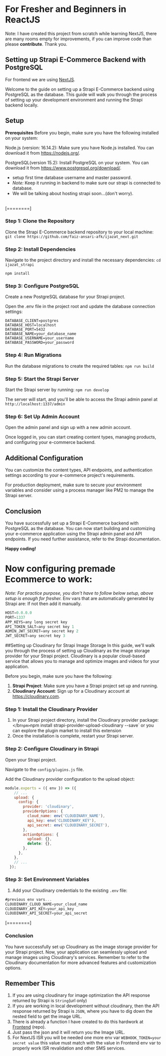# For Fresher and Beginners in ReactJS
Note: I have created this project from scratch while learning NextJS, there are many rooms empty for improvements, if you can improve code than please **contribute**.
Thank you.

## Setting up Strapi E-Commerce Backend with PostgreSQL
For frontend we are using [NextJS](https://github.com/faiz-ansari-afk/ijazat_next "NextJS Frontend").

Welcome to the guide on setting up a Strapi E-Commerce backend using PostgreSQL as the database. This guide will walk you through the process of setting up your development environment and running the Strapi backend locally.

## Setup
**Prerequisites**
Before you begin, make sure you have the following installed on your system:

Node.js (version: 16.14.2): Make sure you have Node.js installed. You can download it from https://nodejs.org/.

PostgreSQL(version 15.2): Install PostgreSQL on your system. You can download it from https://www.postgresql.org/download/.
-  setup first time database username and master password.
- *Note:* Keep it running in backend to make sure our strapi is connected to database.
- We will be talking about hosting strapi soon...(don&apos;t worry).
<br>
[========]

### Step 1: Clone the Repository
Clone the Strapi E-Commerce backend repository to your local machine:
`git clone https://github.com/faiz-ansari-afk/ijazat_next.git`
<br>
### Step 2: Install Dependencies
Navigate to the project directory and install the necessary dependencies:
`cd ijazat_strapi`

`npm install`

### Step 3: Configure PostgreSQL
Create a new PostgreSQL database for your Strapi project.

Open the .env file in the project root and update the database connection settings:
```env
DATABASE_CLIENT=postgres
DATABASE_HOST=localhost
DATABASE_PORT=5432
DATABASE_NAME=your_database_name
DATABASE_USERNAME=your_username
DATABASE_PASSWORD=your_password
```

### Step 4: Run Migrations
Run the database migrations to create the required tables:
`npm run build`

### Step 5: Start the Strapi Server
Start the Strapi server by running:
`npm run develop`

The server will start, and you'll be able to access the Strapi admin panel at `http://localhost:1337/admin`

### Step 6: Set Up Admin Account
Open the admin panel and sign up with a new admin account.

Once logged in, you can start creating content types, managing products, and configuring your e-commerce backend.

## Additional Configuration
You can customize the content types, API endpoints, and authentication settings according to your e-commerce project's requirements.

For production deployment, make sure to secure your environment variables and consider using a process manager like PM2 to manage the Strapi server.

## Conclusion
You have successfully set up a Strapi E-Commerce backend with PostgreSQL as the database. You can now start building and customizing your e-commerce application using the Strapi admin panel and API endpoints. If you need further assistance, refer to the Strapi documentation.

**Happy coding!**




# Now configuring premade Ecommerce to work:
*Note: For practice purpose, you don&apos;t have to follow below setup, above setup is enough for fresher.*
Env vars that are automatically generated by Strapi are:
If not then add it manually.
```javascript
HOST=0.0.0.0
PORT=1337
APP_KEYS=any long secret key
API_TOKEN_SALT=any secret key 1
ADMIN_JWT_SECRET=any secret key 2
JWT_SECRET=any secret key 3
```
##Setting up Cloudinary for Strapi Image Storage
In this guide, we&apos;ll walk you through the process of setting up Cloudinary as the image storage provider for your Strapi project. Cloudinary is a popular cloud-based service that allows you to manage and optimize images and videos for your application.

Before you begin, make sure you have the following:

1. **Strapi Project**: Make sure you have a Strapi project set up and running.
3. **Cloudinary Account**: Sign up for a Cloudinary account at https://cloudinary.com.

### Step 1: Install the Cloudinary Provider
1. In your Strapi project directory, install the Cloudinary provider package: <br></br`npm>`npm install strapi-provider-upload-cloudinary --save` or you can explore the plugin market to install this extension
2. Once the installation is complete, restart your Strapi server.

### Step 2: Configure Cloudinary in Strapi
Open your Strapi project.

Navigate to the `config/plugins.js` file.

Add the Cloudinary provider configuration to the upload object:

```javascript
module.exports = ({ env }) => ({
    // ...
    upload: {
      config: {
        provider: 'cloudinary',
        providerOptions: {
          cloud_name: env('CLOUDINARY_NAME'),
          api_key: env('CLOUDINARY_KEY'),
          api_secret: env('CLOUDINARY_SECRET'),
        },
        actionOptions: {
          upload: {},
          delete: {},
        },
      },
    },
    // ...
  });
```
### Step 3: Set Environment Variables
1. Add your Cloudinary credentials to the existing `.env` file:
```javascript
#previous env vars...
CLOUDINARY_CLOUD_NAME=your_cloud_name
CLOUDINARY_API_KEY=your_api_key
CLOUDINARY_API_SECRET=your_api_secret
```
[========]

### Conclusion
You have successfully set up Cloudinary as the image storage provider for your Strapi project. Now, your application can seamlessly upload and manage images using Cloudinary&apos;s services. Remember to refer to the Cloudinary documentation for more advanced features and customization options.

## Remember This
1. If you are using cloudinary for image optimization the API response returned by Strapi is `String`(url only)
2. If you are working in local development without cloudinary, then the API response returned by Strapi is `JSON`, where you have to dig down the nested field to get the image URL. 
3. There is already a function I have created to do this hardwork at [Frontend](http://https://github.com/faiz-ansari-afk/ijazat_next "Frontend") (repo).
4. Just pass the json and it will return you the Image URL.
5. For NextJS ISR you will be needed one more env var `WEBHOOK_TOKEN=your secret value` this value must match with the value in Frontend env var to properly work ISR revalidation and other SMS services.
